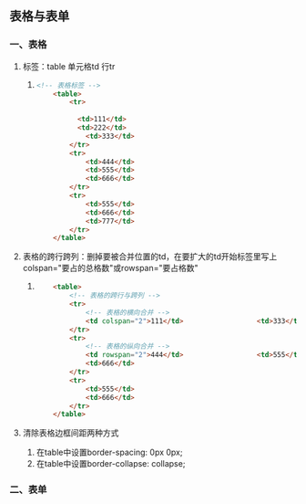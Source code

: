 ## 表格与表单

### 一、表格

1. 标签：table	单元格td	行tr

   1. ```html
      <!-- 表格标签 -->
          <table>
              <tr>
                 
               	<td>111</td>
               	<td>222</td>
                  <td>333</td>
              </tr>
              <tr>
                  <td>444</td>
                  <td>555</td>
                  <td>666</td>
              </tr> 
              <tr>
                  <td>555</td>
                  <td>666</td>
                  <td>777</td>
              </tr>    
          </table>
      ```

      

2. 表格的跨行跨列：删掉要被合并位置的td，在要扩大的td开始标签里写上colspan="要占的总格数"或rowspan="要占格数"

   1. ```html
          <table>
              <!-- 表格的跨行与跨列 -->
              <tr>
                  <!-- 表格的横向合并 -->
                  <td colspan="2">111</td>					<td>333</td>
              </tr>
              <tr>
                  <!-- 表格的纵向合并 -->
                  <td rowspan="2">444</td>					<td>555</td>
                  <td>666</td>
              </tr> 
              <tr>
                  <td>555</td>
                  <td>666</td>
              </tr>    
          </table>
      ```

      

3. 清除表格边框间距两种方式

   1. 在table中设置border-spacing: 0px 0px;
   2. 在table中设置border-collapse: collapse;

### 二、表单



